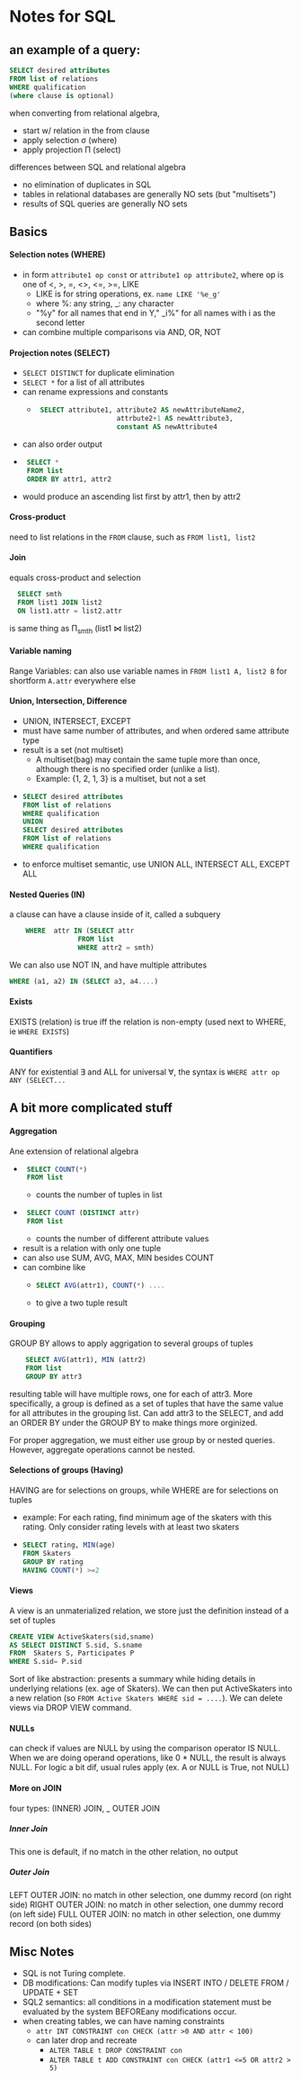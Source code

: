 # Notes for SQL

## an example of a query: 
``` SQL
SELECT desired attributes
FROM list of relations
WHERE qualification
(where clause is optional)
```

when converting from relational algebra, 
 - start w/ relation in the from clause
 - apply selection &sigma; (where)
 - apply projection &Pi; (select)
 
 differences between SQL and relational algebra
 - no elimination of duplicates in SQL
 - tables in relational databases are generally NO sets (but "multisets")
 - results of SQL queries are generally NO sets
## Basics
#### Selection notes (WHERE)
- in form `attribute1 op const` or `attribute1 op attribute2`, where op is one of <, >, =, <>, <=, >=, LIKE
  - LIKE is for string operations, ex. `name LIKE '%e_g'`
  - where %: any string, \_: any character
  - "%y" for all names that end in Y," \_i%" for all names with i as the second letter
- can combine multiple comparisons via AND, OR, NOT 
#### Projection notes (SELECT)
- `SELECT DISTINCT` for duplicate elimination
- `SELECT *` for a list of all attributes
- can rename expressions and constants
  - ``` SQL
     SELECT attribute1, attribute2 AS newAttributeName2,
                        attrbute2+1 AS newAttribute3,
                        constant AS newAttribute4
    ```
- can also order output
 - ``` SQL
    SELECT *
    FROM list 
    ORDER BY attr1, attr2
   ```
 - would produce an ascending list first by attr1, then by attr2
 #### Cross-product
 need to list relations in the `FROM` clause, such as `FROM list1, list2`
 #### Join
 equals cross-product and selection
 ``` SQL
   SELECT smth
   FROM list1 JOIN list2
   ON list1.attr = list2.attr
   ```
 is same thing as &Pi;<sub>smth</sub>  (list1 &bowtie; list2) 
#### Variable naming
Range Variables: can also use variable names in `FROM list1 A, list2 B` for shortform `A.attr` everywhere else
#### Union, Intersection, Difference
- UNION, INTERSECT, EXCEPT
- must have same number of attributes, and when ordered same attribute type 
- result is a set (not multiset)
  - A multiset(bag) may contain the same tuple more than once, although there is no specified order (unlike a list). 
  - Example: {1, 2, 1, 3} is a multiset, but not a set
- ``` SQL
  SELECT desired attributes
  FROM list of relations
  WHERE qualification
  UNION
  SELECT desired attributes
  FROM list of relations
  WHERE qualification
  ```
- to enforce multiset semantic, use UNION ALL, INTERSECT ALL, EXCEPT ALL

#### Nested Queries (IN)
a clause can have a clause inside of it, called a subquery
``` SQL
    WHERE  attr IN (SELECT attr 
                 FROM list 
                 WHERE attr2 = smth)
```
We can also use NOT IN, and have multiple attributes 
``` SQL
WHERE (a1, a2) IN (SELECT a3, a4....)
```

#### Exists
EXISTS (relation) is true iff the relation is non-empty
(used next to WHERE, ie `WHERE EXISTS`)

#### Quantifiers 
ANY for existential &exist; and ALL for universal &forall;, the syntax is `WHERE attr op ANY (SELECT...`

## A bit more complicated stuff
#### Aggregation
Ane extension of relational algebra
- ```SQL
   SELECT COUNT(*)
   FROM list
  ```
  - counts the number of tuples in list
- ``` SQL
   SELECT COUNT (DISTINCT attr)
   FROM list
  ``` 
  - counts the number of different attribute values
- result is a relation with only one tuple
- can also use SUM, AVG, MAX, MIN besides COUNT 
- can combine like 
  - ``` SQL
    SELECT AVG(attr1), COUNT(*) ....
    ``` 
  - to give a two tuple result
#### Grouping
GROUP BY allows to apply aggrigation to several groups of tuples 
``` SQL
    SELECT AVG(attr1), MIN (attr2)
    FROM list
    GROUP BY attr3
``` 
resulting table will have multiple rows, one for each of attr3. More specifically, a group is defined as a set of tuples that have the same value for all attributes in the grouping list. Can add attr3 to the SELECT, and add an ORDER BY under the GROUP BY to make things more orginized.

For proper aggregation, we must either use group by or nested queries. 
However, aggregate operations cannot be nested.

#### Selections of groups (Having)
HAVING are for selections on groups, while WHERE are for selections on tuples
- example: For each rating, find minimum age of the skaters with this rating. Only consider rating levels with at least two skaters
- ```SQL 
  SELECT rating, MIN(age)
  FROM Skaters
  GROUP BY rating
  HAVING COUNT(*) >=2
  ```
#### Views
A view is an unmaterialized relation, we store just the definition instead of a set of tuples
``` SQL
CREATE VIEW ActiveSkaters(sid,sname)
AS SELECT DISTINCT S.sid, S.sname
FROM  Skaters S, Participates P
WHERE S.sid= P.sid
```
Sort of like abstraction: presents a summary while hiding details in underlying relations (ex. age of Skaters).
We can then put ActiveSkaters into a new relation (so `FROM Active Skaters WHERE sid = ....`). We can delete views via DROP VIEW command.
#### NULLs
can check if values are NULL by using the comparison operator IS NULL. When we are doing operand operations, like 0 * NULL, the result is always NULL. For logic a bit dif, usual rules apply (ex. A or NULL is True, not NULL)

#### More on JOIN
four types: (INNER) JOIN, _ OUTER JOIN
##### Inner Join 
This one is default, if no match in the other relation, no output
##### Outer Join 
LEFT OUTER JOIN: no match in other selection, one dummy record (on right side)
RIGHT OUTER JOIN: no match in other selection, one dummy record (on left side)
FULL OUTER JOIN: no match in other selection, one dummy record (on both sides)

## Misc Notes
- SQL is not Turing complete. 
- DB modifications: Can modify tuples via INSERT INTO / DELETE FROM / UPDATE + SET
- SQL2 semantics: all conditions in a modification statement must be evaluated by  the system BEFOREany modifications occur.
- when creating tables, we can have naming constraints
  - `attr INT CONSTRAINT con CHECK (attr >0 AND attr < 100)`
  - can later drop and recreate 
    - `ALTER TABLE t DROP CONSTRAINT con`
    - `ALTER TABLE t ADD CONSTRAINT con CHECK (attr1 <=5 OR attr2 > 5)`

